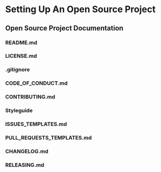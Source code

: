 # Setting Up An Open Source Project

## Open Source Project Documentation

### README.md
### LICENSE.md
### .gitignore
### CODE_OF_CONDUCT.md
### CONTRIBUTING.md
### Styleguide
### ISSUES_TEMPLATES.md
### PULL_REQUESTS_TEMPLATES.md
### CHANGELOG.md
### RELEASING.md
